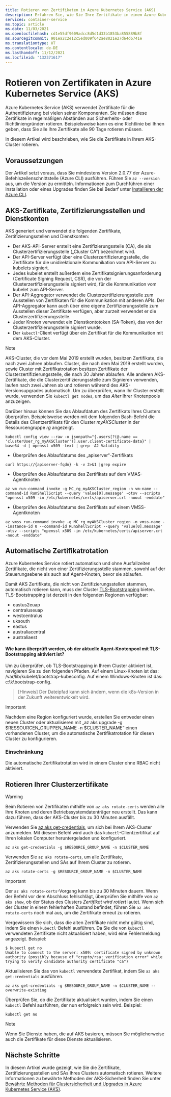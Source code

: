 ```yaml
---
title: Rotieren von Zertifikaten in Azure Kubernetes Service (AKS)
description: Erfahren Sie, wie Sie Ihre Zertifikate in einem Azure Kubernetes Service-Cluster (AKS) rotieren.
services: container-service
ms.topic: article
ms.date: 11/03/2021
ms.openlocfilehash: cd1e55df9609adcc8d5d1d33b1853ba855889b8f
ms.sourcegitcommit: 901ea2c2e12c5ed009f642ae8021e27d64d6741e
ms.translationtype: HT
ms.contentlocale: de-DE
ms.lasthandoff: 11/12/2021
ms.locfileid: "132371617"
---
```

# <a name="rotate-certificates-in-azure-kubernetes-service-aks"></a>Rotieren von Zertifikaten in Azure Kubernetes Service (AKS)

Azure Kubernetes Service (AKS) verwendet Zertifikate für die Authentifizierung bei vielen seiner Komponenten. Sie müssen diese Zertifikate in regelmäßigen Abständen aus Sicherheits- oder Richtliniengründen rotieren. Beispielsweise kann es eine Richtlinie bei Ihnen geben, dass Sie alle Ihre Zertifikate alle 90 Tage rotieren müssen.

In diesem Artikel wird beschrieben, wie Sie die Zertifikate in Ihrem AKS-Cluster rotieren.

## <a name="before-you-begin"></a>Voraussetzungen

Der Artikel setzt voraus, dass Sie mindestens Version 2.0.77 der Azure-Befehlszeilenschnittstelle (Azure CLI) ausführen. Führen Sie `az --version` aus, um die Version zu ermitteln. Informationen zum Durchführen einer Installation oder eines Upgrades finden Sie bei Bedarf unter [Installieren der Azure CLI][azure-cli-install].

## <a name="aks-certificates-certificate-authorities-and-service-accounts"></a>AKS-Zertifikate, Zertifizierungsstellen und Dienstkonten

AKS generiert und verwendet die folgenden Zertifikate, Zertifizierungsstellen und Dienstkonten:

* Der AKS-API-Server erstellt eine Zertifizierungsstelle (CA), die als Clusterzertifizierungsstelle („Cluster CA“) bezeichnet wird.
* Der API-Server verfügt über eine Clusterzertifizierungsstelle, die Zertifikate für die unidirektionale Kommunikation vom API-Server zu kubelets signiert.
* Jedes kubelet erstellt außerdem eine Zertifikatsignierungsanforderung (Certificate Signing Request, CSR), die von der Clusterzertifizierungsstelle signiert wird, für die Kommunikation vom kubelet zum API-Server.
* Der API-Aggregator verwendet die Clusterzertifizierungsstelle zum Ausstellen von Zertifikaten für die Kommunikation mit anderen APIs. Der API-Aggregator kann auch über eine eigene Zertifizierungsstelle zum Ausstellen dieser Zertifikate verfügen, aber zurzeit verwendet er die Clusterzertifizierungsstelle.
* Jeder Knoten verwendet ein Dienstkontotoken (SA-Token), das von der Clusterzertifizierungsstelle signiert wurde.
* Der `kubectl`-Client verfügt über ein Zertifikat für die Kommunikation mit dem AKS-Cluster.

> [!NOTE]
> AKS-Cluster, die vor dem Mai 2019 erstellt wurden, besitzen Zertifikate, die nach zwei Jahren ablaufen. Cluster, die nach dem Mai 2019 erstellt wurden, sowie Cluster mit Zertifikatrotation besitzen Zertifikate der Clusterzertifizierungsstelle, die nach 30 Jahren ablaufen. Alle anderen AKS-Zertifikate, die die Clusterzertifizierungsstelle zum Signieren verwenden, laufen nach zwei Jahren ab und rotieren während des AKS-Versionsupgrades automatisch. Um zu überprüfen, wann Ihr Cluster erstellt wurde, verwenden Sie `kubectl get nodes`, um das *Alter* Ihrer Knotenpools anzuzeigen.
> 
> Darüber hinaus können Sie das Ablaufdatum des Zertifikats Ihres Clusters überprüfen. Beispielsweise werden mit dem folgenden Bash-Befehl die Details des Clientzertifikats für den Cluster *myAKSCluster* in der Ressourcengruppe *rg* angezeigt.
> ```console
> kubectl config view --raw -o jsonpath="{.users[?(@.name == 'clusterUser_rg_myAKSCluster')].user.client-certificate-data}" | base64 -d | openssl x509 -text | grep -A2 Validity
> ```

* Überprüfen des Ablaufdatums des „apiserver“-Zertifikats
```console
curl https://{apiserver-fqdn} -k -v 2>&1 |grep expire
```

* Überprüfen des Ablaufdatums des Zertifikats auf dem VMAS-Agentknoten
```console
az vm run-command invoke -g MC_rg_myAKSCluster_region -n vm-name --command-id RunShellScript --query 'value[0].message' -otsv --scripts "openssl x509 -in /etc/kubernetes/certs/apiserver.crt -noout -enddate"
```

* Überprüfen des Ablaufdatums des Zertifikats auf einem VMSS-Agentknoten
```console
az vmss run-command invoke -g MC_rg_myAKSCluster_region -n vmss-name --instance-id 0 --command-id RunShellScript --query 'value[0].message' -otsv --scripts "openssl x509 -in /etc/kubernetes/certs/apiserver.crt -noout -enddate"
```

## <a name="certificate-auto-rotation"></a>Automatische Zertifikatrotation

Azure Kubernetes Service rotiert automatisch und ohne Ausfallzeiten Zertifikate, die nicht von einer Zertifizierungsstelle stammen, sowohl auf der Steuerungsebene als auch auf Agent-Knoten, bevor sie ablaufen.

Damit AKS Zertifikate, die nicht von Zertifizierungsstellen stammen, automatisch rotieren kann, muss der Cluster [TLS-Bootstrapping](https://kubernetes.io/docs/reference/command-line-tools-reference/kubelet-tls-bootstrapping/) bieten. TLS-Bootstrapping ist derzeit in den folgenden Regionen verfügbar:

* eastus2euap
* centraluseuap
* westcentralus
* uksouth
* eastus
* australiacentral
* australiaest

#### <a name="how-to-check-whether-current-agent-node-pool-is-tls-bootstrapping-enabled"></a>Wie kann überprüft werden, ob der aktuelle Agent-Knotenpool mit TLS-Bootstrapping aktiviert ist?
Um zu überprüfen, ob TLS-Bootstrapping in Ihrem Cluster aktiviert ist, navigieren Sie zu den folgenden Pfaden.  Auf einem Linux-Knoten ist das: /var/lib/kubelet/bootstrap-kubeconfig. Auf einem Windows-Knoten ist das: c:\k\bootstrap-config.

> [Hinweis] Der Dateipfad kann sich ändern, wenn die k8s-Version in der Zukunft weiterentwickelt wird.

> [!IMPORTANT]
>Nachdem eine Region konfiguriert wurde, erstellen Sie entweder einen neuen Cluster oder aktualisieren mit „az aks upgrade -g $RESSOURCEN_GRUPPEN_NAME -n $CLUSTER_NAME“ einen vorhandenen Cluster, um die automatische Zertifikatrotation für diesen Cluster zu konfigurieren. 

### <a name="limitation"></a>Einschränkung

Die automatische Zertifikatrotation wird in einem Cluster ohne RBAC nicht aktiviert.


## <a name="rotate-your-cluster-certificates"></a>Rotieren Ihrer Clusterzertifikate

> [!WARNING]
> Beim Rotieren von Zertifikaten mithilfe von `az aks rotate-certs` werden alle Ihre Knoten und deren Betriebssystemdatenträger neu erstellt. Das kann dazu führen, dass der AKS-Cluster bis zu 30 Minuten ausfällt.

Verwenden Sie [az aks get-credentials][az-aks-get-credentials], um sich bei Ihrem AKS-Cluster anzumelden. Mit diesem Befehl wird auch das `kubectl`-Clientzertifikat auf Ihren lokalen Computer heruntergeladen und konfiguriert.

```azurecli
az aks get-credentials -g $RESOURCE_GROUP_NAME -n $CLUSTER_NAME
```

Verwenden Sie `az aks rotate-certs`, um alle Zertifikate, Zertifizierungsstellen und SAs auf Ihrem Cluster zu rotieren.

```azurecli
az aks rotate-certs -g $RESOURCE_GROUP_NAME -n $CLUSTER_NAME
```

> [!IMPORTANT]
> Der `az aks rotate-certs`-Vorgang kann bis zu 30 Minuten dauern. Wenn der Befehl vor dem Abschluss fehlschlägt, überprüfen Sie mithilfe von `az aks show`, ob der Status des Clusters *Zertifikat wird rotiert* lautet. Wenn sich der Cluster in einem fehlerhaften Zustand befindet, führen Sie `az aks rotate-certs` noch mal aus, um die Zertifikate erneut zu rotieren.

Vergewissern Sie sich, dass die alten Zertifikate nicht mehr gültig sind, indem Sie einen `kubectl`-Befehl ausführen. Da Sie die von `kubectl` verwendeten Zertifikate nicht aktualisiert haben, wird eine Fehlermeldung angezeigt.  Beispiel:

```console
$ kubectl get no
Unable to connect to the server: x509: certificate signed by unknown authority (possibly because of "crypto/rsa: verification error" while trying to verify candidate authority certificate "ca")
```

Aktualisieren Sie das von `kubectl` verwendete Zertifikat, indem Sie `az aks get-credentials` ausführen.

```azurecli
az aks get-credentials -g $RESOURCE_GROUP_NAME -n $CLUSTER_NAME --overwrite-existing
```

Überprüfen Sie, ob die Zertifikate aktualisiert wurden, indem Sie einen `kubectl` Befehl ausführen, der nun erfolgreich sein wird. Beispiel:

```console
kubectl get no
```

> [!NOTE]
> Wenn Sie Dienste haben, die auf AKS basieren, müssen Sie möglicherweise auch die Zertifikate für diese Dienste aktualisieren.

## <a name="next-steps"></a>Nächste Schritte

In diesem Artikel wurde gezeigt, wie Sie die Zertifikate, Zertifizierungsstellen und SAs Ihres Clusters automatisch rotieren. Weitere Informationen zu bewährte Methoden der AKS-Sicherheit finden Sie unter [Bewährte Methoden für Clustersicherheit und Upgrades in Azure Kubernetes Service (AKS)][aks-best-practices-security-upgrades].


[azure-cli-install]: /cli/azure/install-azure-cli
[az-aks-get-credentials]: /cli/azure/aks#az_aks_get_credentials
[az-extension-add]: /cli/azure/extension#az_extension_add
[az-extension-update]: /cli/azure/extension#az_extension_update
[aks-best-practices-security-upgrades]: operator-best-practices-cluster-security.md
